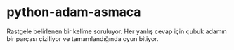 # python-adam-asmaca
 Rastgele belirlenen bir kelime soruluyor. Her yanlış cevap için çubuk adamın bir parçası çiziliyor ve tamamlandığında oyun bitiyor.
